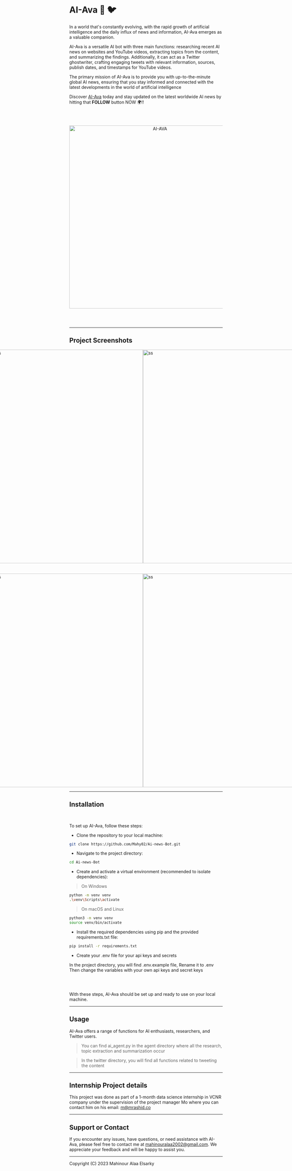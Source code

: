 
# AI-Ava 🤖 🐦

In a world that's constantly evolving, with the rapid growth of artificial intelligence and the daily influx of news and information, AI-Ava emerges as a valuable companion. 

AI-Ava is a versatile AI bot with three main functions: researching recent AI news on websites and YouTube videos, extracting topics from the content, and summarizing the findings. Additionally, it can act as a Twitter ghostwriter, crafting engaging tweets with relevant information, sources, publish dates, and timestamps for YouTube videos.

The primary mission of AI-Ava is to provide you with up-to-the-minute global AI news, ensuring that you stay informed and connected with the latest developments in the world of artificial intelligence

Discover [AI-Ava](https://twitter.com/tweeetybot_2023?t=eoAprdx5Z6gROxXlpSnyGA&s=09) today and stay updated on the latest worldwide AI news by hitting that **FOLLOW** button NOW 🌍!!

<br>
<br>

<p align="center">
  <img src="https://github.com/Mahy02/Ai-news-Bot/blob/main/screenshots/Screenshot%202023-09-24%20190832.png" width="580" height="600" alt="AI-AVA">
</p>


<br>
<br>

---
## Project Screenshots

<div style="display: flex; justify-content: center; flex-wrap: wrap;">

  <div style="display: flex; margin-right: 20px;">
    <img src="https://github.com/Mahy02/Ai-news-Bot/blob/main/screenshots/Screenshot%202023-09-28%20091140.png" alt="ss" width="500" height="700">
    <img src="https://github.com/Mahy02/Ai-news-Bot/blob/main/screenshots/Screenshot%202023-09-28%20121942.png" alt="ss" width="500" height="700">
  </div>
 <br>
 <br>
  <div style="display: flex; margin-right: 20px;">
    <img src="https://github.com/Mahy02/Ai-news-Bot/blob/main/screenshots/Screenshot%202023-09-28%20122059.png" alt="ss" width="500" height="700">
    <img src="https://github.com/Mahy02/Ai-news-Bot/blob/main/screenshots/Screenshot%202023-09-28%20122129.png" alt="ss" width="500" height="700">
  </div>

</div>



---

## Installation
<br>

To set up AI-Ava, follow these steps:

- Clone the repository to your local machine:

```bash
git clone https://github.com/Mahy02/Ai-news-Bot.git
```


- Navigate to the project directory:
```bash
cd Ai-news-Bot
```

- Create and activate a virtual environment (recommended to isolate dependencies):

> On Windows

```bash
python -m venv venv
.\venv\Scripts\activate
```

> On macOS and Linux

```bash
python3 -m venv venv
source venv/bin/activate
```

- Install the required dependencies using pip and the provided requirements.txt file:
```bash
pip install -r requirements.txt
```
- Create your .env file for your api keys and secrets

In the project directory, you will find .env.example file, Rename it to .env
Then change the variables with your own api keys and secret keys

<br>
<br>

With these steps, AI-Ava should be set up and ready to use on your local machine.


---

## Usage

AI-Ava offers a range of functions for AI enthusiasts, researchers, and Twitter users.

> You can find ai_agent.py in the agent directory where all the research, topic extraction and summarization occur

> In the twitter directory, you will find all functions related to tweeting the content


---

## Internship Project details

This project was done as part of a 1-month data science internship in VCNR company under the supervision of the project manager Mo where you can contact him on his email: m@mrashid.co

---

## Support or Contact

If you encounter any issues, have questions, or need assistance with AI-Ava, please feel free to contact me at mahinouralaa2002@gmail.com. We appreciate your feedback and will be happy to assist you.

---

Copyright (C) 2023 Mahinour Alaa Elsarky
